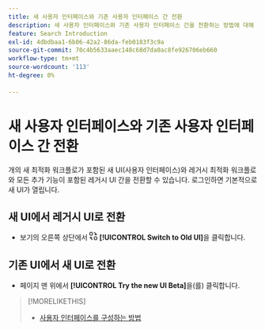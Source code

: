 ```yaml
---
title: 새 사용자 인터페이스와 기존 사용자 인터페이스 간 전환
description: 새 사용자 인터페이스와 기존 사용자 인터페이스 간을 전환하는 방법에 대해 알아봅니다.
feature: Search Introduction
exl-id: 4dbdbaa1-6b06-42a2-86da-feb0183f3c9a
source-git-commit: 70c4b5633aaec148c68d7da0ac8fe926706eb660
workflow-type: tm+mt
source-wordcount: '113'
ht-degree: 0%

---
```


# 새 사용자 인터페이스와 기존 사용자 인터페이스 간 전환

<!-- default optimization workflow -->개의 새 최적화 워크플로가 포함된 새 UI(사용자 인터페이스)와 레거시 최적화 워크플로와 모든 추가 기능이 포함된 레거시 UI 간을 전환할 수 있습니다. 로그인하면 기본적으로 새 UI가 열립니다.

## 새 UI에서 레거시 UI로 전환

* 보기의 오른쪽 상단에서 ![이전 UI로 전환](/help/search-social-commerce/assets/switch-to-old-ui.png "이전 UI로 전환") **[!UICONTROL Switch to Old UI]**&#x200B;을 클릭합니다.

## 기존 UI에서 새 UI로 전환

* 페이지 맨 위에서 **[!UICONTROL Try the new UI Beta]**&#x200B;을(를) 클릭합니다.

<!-- CHANGING ICON/location/wording WITH GA :

* In the upper right of any page, click **[!UICONTROL Switch to New UI]**.

 -->

>[!MORELIKETHIS]
>
>* [사용자 인터페이스를 구성하는 방법](user-interface.md)
